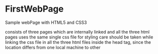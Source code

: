 # FirstWebPage
Sample webPage with HTML5 and CSS3

consists of three pages which are internally linked
and all the three html pages uses the same single css file for styling
care should be taken while linking the css file in all the three html files inside the head tag, since the location differs from one local machine to other
